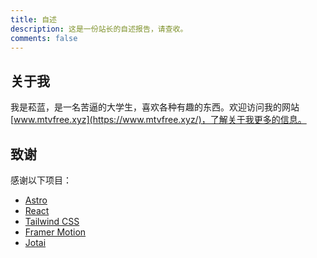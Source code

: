 ```yaml
---
title: 自述
description: 这是一份站长的自述报告，请查收。
comments: false
---
```


## 关于我

我是菘蓝，是一名苦逼的大学生，喜欢各种有趣的东西。欢迎访问我的网站 [www.mtvfree.xyz](https://www.mtvfree.xyz/)，了解关于我更多的信息。

## 致谢

感谢以下项目：

- [Astro](https://astro.build/)
- [React](https://reactjs.org/)
- [Tailwind CSS](https://tailwindcss.com/)
- [Framer Motion](https://www.framer.com/motion/)
- [Jotai](https://jotai.org/)
